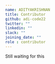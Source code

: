 ```yaml
---
name: ADITYAKRISHNAN
title: Contributor
github: adi-code22
twitter: ""
linkedin: ""
slack: ""
joining_date: ""
role : contributor
---
```


Still waiting for this
